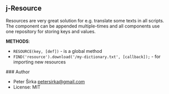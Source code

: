 ## j-Resource

Resources are very great solution for e.g. translate some texts in all scripts. The component can be appended multiple-times and all components use one repository for storing keys and values.

__METHODS__:

- `RESOURCE(key, [def])` - is a global method
- `FIND('resource').download('/my-dictionary.txt', [callback]);` - for importing new resources

### Author

- Peter Širka <petersirka@gmail.com>
- License: MIT